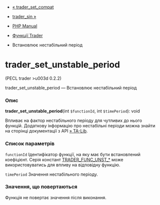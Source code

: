 - [« trader_set_compat](function.trader-set-compat.md)
- [trader_sin »](function.trader-sin.md)

- [PHP Manual](index.md)
- [Функції Trader](ref.trader.md)
- Встановлює нестабільний період

# trader_set_unstable_period

(PECL trader \>u003d 0.2.2)

trader_set_unstable_period — Встановлює нестабільний період

### Опис

**trader_set_unstable_period**(int `$functionId`, int `$timePeriod`):
void

Впливає на фактор нестабільного періоду для чутливих до нього
функцій. Додаткову інформацію про нестабільні періоди можна знайти
на сторінці документації з API
[» TA-Lib](http://ta-lib.org/d_api/ta_setunstableperiod.md).

### Список параметрів

`functionId`
Ідентифікатор функції, на яку має бути встановлений коефіцієнт.
Серія констант [TRADER_FUNC_UNST\_\*](trader.constants.md) може
використовуватись для впливу на відповідну функцію.

`timePeriod`
Значення нестабільного періоду.

### Значення, що повертаються

Функція не повертає значення після виконання.
